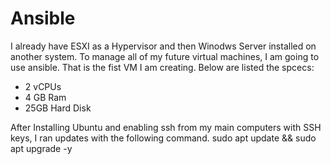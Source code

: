 # Ansible
I already have ESXI as a Hypervisor and then Winodws Server installed on another system. To manage all of my future virtual machines, I am going to use ansible. That is the fist VM I am creating. Below are listed the spcecs: 
<ul>
 <li>2 vCPUs</li>
 <li>4 GB Ram</li>
 <li>25GB Hard Disk</li>
</ul>

After Installing Ubuntu and enabling ssh from my main computers with SSH keys, I ran updates with the following command.
    sudo apt update && sudo apt upgrade -y
